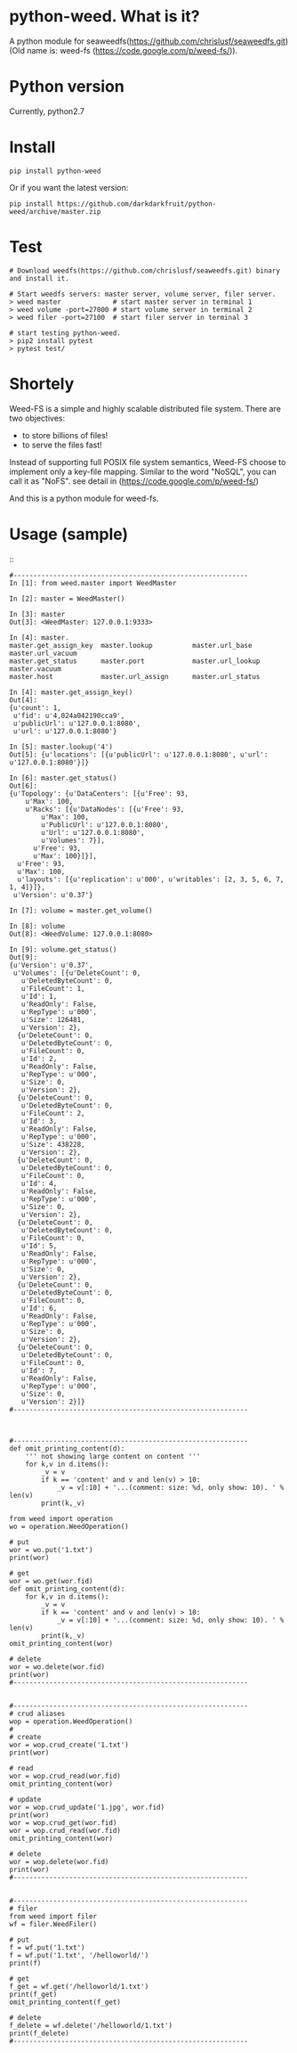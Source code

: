 python-weed. What is it?
========================

A python module for seaweedfs(https://github.com/chrislusf/seaweedfs.git)
(Old name is: weed-fs (https://code.google.com/p/weed-fs/)).


Python version
===============
Currently, python2.7


Install
=======

    pip install python-weed

Or if you want the latest version:

    pip install https://github.com/darkdarkfruit/python-weed/archive/master.zip


Test
====
    # Download weedfs(https://github.com/chrislusf/seaweedfs.git) binary and install it.

    # Start weedfs servers: master server, volume server, filer server.
    > weed master             # start master server in terminal 1
    > weed volume -port=27000 # start volume server in terminal 2
    > weed filer -port=27100  # start filer server in terminal 3

    # start testing python-weed.
    > pip2 install pytest
    > pytest test/
    


Shortely
========

Weed-FS is a simple and highly scalable distributed file system. There are two
objectives:

* to store billions of files!
* to serve the files fast! 

Instead of supporting full POSIX file system semantics, Weed-FS choose to
implement only a key-file mapping. Similar to the word "NoSQL", you can call it
as "NoFS".  see detail in (https://code.google.com/p/weed-fs/)

And this is a python module for weed-fs.

Usage (sample)
===============

::

    #----------------------------------------------------------- 
    In [1]: from weed.master import WeedMaster
    
    In [2]: master = WeedMaster()

    In [3]: master
    Out[3]: <WeedMaster: 127.0.0.1:9333>

    In [4]: master.
    master.get_assign_key  master.lookup          master.url_base        master.url_vacuum      
    master.get_status      master.port            master.url_lookup      master.vacuum          
    master.host            master.url_assign      master.url_status      

    In [4]: master.get_assign_key()
    Out[4]: 
    {u'count': 1,
     u'fid': u'4,024a042190cca9',
     u'publicUrl': u'127.0.0.1:8080',
     u'url': u'127.0.0.1:8080'}

    In [5]: master.lookup('4')
    Out[5]: {u'locations': [{u'publicUrl': u'127.0.0.1:8080', u'url': u'127.0.0.1:8080'}]}

    In [6]: master.get_status()
    Out[6]: 
    {u'Topology': {u'DataCenters': [{u'Free': 93,
        u'Max': 100,
        u'Racks': [{u'DataNodes': [{u'Free': 93,
            u'Max': 100,
            u'PublicUrl': u'127.0.0.1:8080',
            u'Url': u'127.0.0.1:8080',
            u'Volumes': 7}],
          u'Free': 93,
          u'Max': 100}]}],
      u'Free': 93,
      u'Max': 100,
      u'layouts': [{u'replication': u'000', u'writables': [2, 3, 5, 6, 7, 1, 4]}]},
     u'Version': u'0.37'}

    In [7]: volume = master.get_volume()

    In [8]: volume
    Out[8]: <WeedVolume: 127.0.0.1:8080>

    In [9]: volume.get_status()
    Out[9]: 
    {u'Version': u'0.37',
     u'Volumes': [{u'DeleteCount': 0,
       u'DeletedByteCount': 0,
       u'FileCount': 1,
       u'Id': 1,
       u'ReadOnly': False,
       u'RepType': u'000',
       u'Size': 126481,
       u'Version': 2},
      {u'DeleteCount': 0,
       u'DeletedByteCount': 0,
       u'FileCount': 0,
       u'Id': 2,
       u'ReadOnly': False,
       u'RepType': u'000',
       u'Size': 0,
       u'Version': 2},
      {u'DeleteCount': 0,
       u'DeletedByteCount': 0,
       u'FileCount': 2,
       u'Id': 3,
       u'ReadOnly': False,
       u'RepType': u'000',
       u'Size': 438228,
       u'Version': 2},
      {u'DeleteCount': 0,
       u'DeletedByteCount': 0,
       u'FileCount': 0,
       u'Id': 4,
       u'ReadOnly': False,
       u'RepType': u'000',
       u'Size': 0,
       u'Version': 2},
      {u'DeleteCount': 0,
       u'DeletedByteCount': 0,
       u'FileCount': 0,
       u'Id': 5,
       u'ReadOnly': False,
       u'RepType': u'000',
       u'Size': 0,
       u'Version': 2},
      {u'DeleteCount': 0,
       u'DeletedByteCount': 0,
       u'FileCount': 0,
       u'Id': 6,
       u'ReadOnly': False,
       u'RepType': u'000',
       u'Size': 0,
       u'Version': 2},
      {u'DeleteCount': 0,
       u'DeletedByteCount': 0,
       u'FileCount': 0,
       u'Id': 7,
       u'ReadOnly': False,
       u'RepType': u'000',
       u'Size': 0,
       u'Version': 2}]}
    #----------------------------------------------------------- 



    #----------------------------------------------------------- 
    def omit_printing_content(d):
        ''' not showing large content on content '''
        for k,v in d.items():
            _v = v
            if k == 'content' and v and len(v) > 10:
                _v = v[:10] + '...(comment: size: %d, only show: 10). ' % len(v)
            print(k,_v)

    from weed import operation
    wo = operation.WeedOperation()
    
    # put
    wor = wo.put('1.txt')
    print(wor)
    
    # get
    wor = wo.get(wor.fid)
    def omit_printing_content(d):
        for k,v in d.items():
            _v = v
            if k == 'content' and v and len(v) > 10:
                _v = v[:10] + '...(comment: size: %d, only show: 10). ' % len(v)
            print(k,_v)
    omit_printing_content(wor)
    
    # delete
    wor = wo.delete(wor.fid)
    print(wor)
    #----------------------------------------------------------- 
    

    #----------------------------------------------------------- 
    # crud aliases
    wop = operation.WeedOperation()
    #
    # create
    wor = wop.crud_create('1.txt')
    print(wor)
    
    # read
    wor = wop.crud_read(wor.fid)
    omit_printing_content(wor)
    
    # update
    wor = wop.crud_update('1.jpg', wor.fid)
    print(wor)
    wor = wop.crud_get(wor.fid)
    wor = wop.crud_read(wor.fid)
    omit_printing_content(wor)
    
    # delete
    wor = wop.delete(wor.fid)
    print(wor)
    #----------------------------------------------------------- 


    #----------------------------------------------------------- 
    # filer
    from weed import filer
    wf = filer.WeedFiler()
    
    # put
    f = wf.put('1.txt')
    f = wf.put('1.txt', '/helloworld/')
    print(f)
    
    # get
    f_get = wf.get('/helloworld/1.txt')
    print(f_get)
    omit_printing_content(f_get)
    
    # delete
    f_delete = wf.delete('/helloworld/1.txt')
    print(f_delete)
    #----------------------------------------------------------- 
